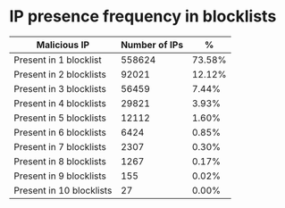 # IP presence frequency in blocklists
| Malicious IP | Number of IPs | % |
|----|----|----|
| Present in 1 blocklist | 558624 | 73.58% |
| Present in 2 blocklists | 92021 | 12.12% |
| Present in 3 blocklists | 56459 | 7.44% |
| Present in 4 blocklists | 29821 | 3.93% |
| Present in 5 blocklists | 12112 | 1.60% |
| Present in 6 blocklists | 6424 | 0.85% |
| Present in 7 blocklists | 2307 | 0.30% |
| Present in 8 blocklists | 1267 | 0.17% |
| Present in 9 blocklists | 155 | 0.02% |
| Present in 10 blocklists | 27 | 0.00% |
